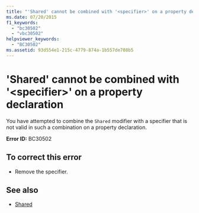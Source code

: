 ```yaml
---
title: "'Shared' cannot be combined with '<specifier>' on a property declaration"
ms.date: 07/20/2015
f1_keywords: 
  - "bc30502"
  - "vbc30502"
helpviewer_keywords: 
  - "BC30502"
ms.assetid: 93d554e1-215c-4779-874a-1b557de708b5
---
```

# 'Shared' cannot be combined with '\<specifier>' on a property declaration
You have attempted to combine the `Shared` modifier with a specifier that is not valid in such a combination on a property declaration.  
  
 **Error ID:** BC30502  
  
## To correct this error  
  
- Remove the specifier.  
  
## See also

- [Shared](../language-reference/modifiers/shared.md)
